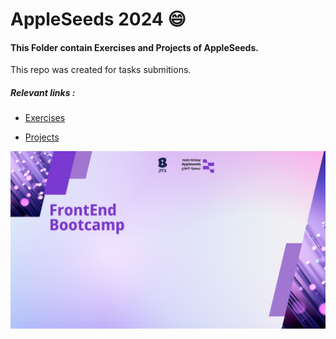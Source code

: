 # AppleSeeds 2024 :smile:

#### This Folder contain Exercises and Projects of AppleSeeds.
This repo was created for tasks submitions.

##### Relevant links : 
- [Exercises](https://github.com/DanielYehezkely/AppleSeeds_2024/tree/main/Exercises) 

- [Projects]()


![appleseeds](/FrontEnd.jpg)

